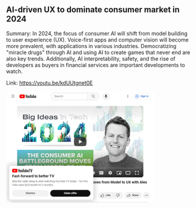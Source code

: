 ## AI-driven UX to dominate consumer market in 2024
Summary: In 2024, the focus of consumer AI will shift from model building to user experience (UX). Voice-first apps and computer vision will become more prevalent, with applications in various industries. Democratizing "miracle drugs" through AI and using AI to create games that never end are also key trends. Additionally, AI interpretability, safety, and the rise of developers as buyers in financial services are important developments to watch.

Link: https://youtu.be/kdUUtgnet0E

<img src="/img/9610812b-4c73-480e-8f75-b889233b5c52.png" width="400" />
<br/><br/>
